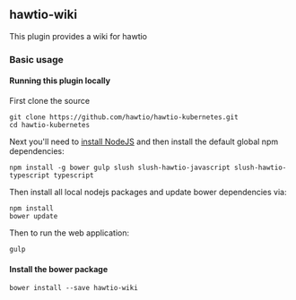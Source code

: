 ## hawtio-wiki

This plugin provides a wiki for hawtio

### Basic usage

#### Running this plugin locally

First clone the source

    git clone https://github.com/hawtio/hawtio-kubernetes.git
    cd hawtio-kubernetes

Next you'll need to [install NodeJS](http://nodejs.org/download/) and then install the default global npm dependencies:

    npm install -g bower gulp slush slush-hawtio-javascript slush-hawtio-typescript typescript

Then install all local nodejs packages and update bower dependencies via:

    npm install
    bower update

Then to run the web application:

    gulp

#### Install the bower package

`bower install --save hawtio-wiki`